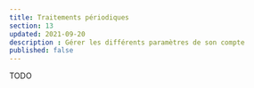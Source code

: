 ```yaml
---
title: Traitements périodiques
section: 13
updated: 2021-09-20
description : Gérer les différents paramètres de son compte
published: false
---
```

TODO
